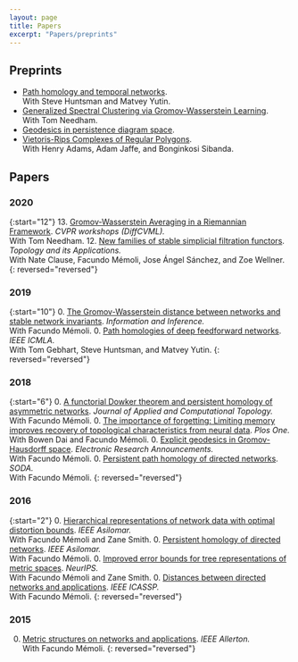 ```yaml
---
layout: page
title: Papers
excerpt: "Papers/preprints"
---
```



## Preprints

- [Path homology and temporal networks](https://arxiv.org/pdf/2008.11885.pdf).\
With Steve Huntsman and Matvey Yutin.
- [Generalized Spectral Clustering via Gromov-Wasserstein Learning](https://arxiv.org/pdf/2006.04163.pdf).\
With Tom Needham. 
- [Geodesics in persistence diagram space](https://arxiv.org/pdf/1905.10820).
- [Vietoris-Rips Complexes of Regular Polygons](https://arxiv.org/pdf/1807.10971).\
With Henry Adams, Adam Jaffe, and Bonginkosi Sibanda.


## Papers

### 2020
{:start="12"}
13. [Gromov-Wasserstein Averaging in a Riemannian Framework](assets/2020-gwa.pdf). _CVPR workshops (DiffCVML)._ \
With Tom Needham.
12. [New families of stable simplicial filtration functors](assets/2020-filtration-functors.pdf). _Topology and its Applications._ \
With Nate Clause, Facundo Mémoli, Jose Ángel Sánchez, and Zoe Wellner.
{: reversed="reversed"}

### 2019
{:start="10"}
0. [The Gromov-Wasserstein distance between networks and stable network invariants](assets/2019-gwnets.pdf). _Information and Inference._ \
With Facundo Mémoli.
0. [Path homologies of deep feedforward networks](assets/2019-phmlp.pdf). _IEEE ICMLA._ \
With Tom Gebhart, Steve Huntsman, and Matvey Yutin.
{: reversed="reversed"}

### 2018
{:start="6"}
0. [A functorial Dowker theorem and persistent homology of asymmetric networks](assets/2018-dowker.pdf). _Journal of Applied and Computational Topology._ \
With Facundo Mémoli.
0. [The importance of forgetting: Limiting memory improves recovery of topological characteristics from neural data](assets/2018-memory-zz.pdf). _Plos One._ \
With Bowen Dai and Facundo Mémoli.
0. [Explicit geodesics in Gromov-Hausdorff space](assets/2018-dgh-era.pdf). _Electronic Research Announcements._ \
With Facundo Mémoli.
0. [Persistent path homology of directed networks](assets/2018-pph.pdf). _SODA._ \
With Facundo Mémoli.
{: reversed="reversed"}

### 2016
{:start="2"}
0. [Hierarchical representations of network data with optimal distortion bounds](assets/2016-clust-net.pdf). _IEEE Asilomar._ \
With Facundo Mémoli and Zane Smith.
0. [Persistent homology of directed networks](assets/2016-dowker.pdf). _IEEE Asilomar._ \
With Facundo Mémoli.
0. [Improved error bounds for tree representations of metric spaces](assets/2016-clust-net-nips.pdf). _NeurIPS._ \
With Facundo Mémoli and Zane Smith.
0. [Distances between directed networks and applications](assets/2016-dn.pdf). _IEEE ICASSP._ \
With Facundo Mémoli.
{: reversed="reversed"}

### 2015
0. [Metric structures on networks and applications](assets/2015-ms.pdf). _IEEE Allerton._ \
With Facundo Mémoli.
{: reversed="reversed"}